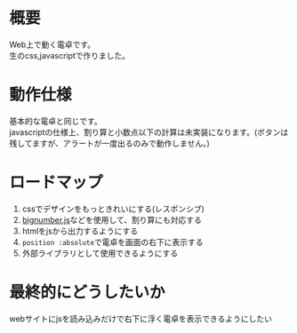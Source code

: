 # 概要
Web上で動く電卓です。  
生のcss,javascriptで作りました。

# 動作仕様

基本的な電卓と同じです。  
javascriptの仕様上、割り算と小数点以下の計算は未実装になります。(ボタンは残してますが、アラートが一度出るのみで動作しません。)

# ロードマップ

1. cssでデザインをもっときれいにする(レスポンシブ)
2. [bignumber.js](https://mikemcl.github.io/bignumber.js/)などを使用して、割り算にも対応する
3. htmlをjsから出力するようにする
4. `position :absolute`で電卓を画面の右下に表示する
5. 外部ライブラリとして使用できるようにする

# 最終的にどうしたいか

webサイトにjsを読み込みだけで右下に浮く電卓を表示できるようにしたい